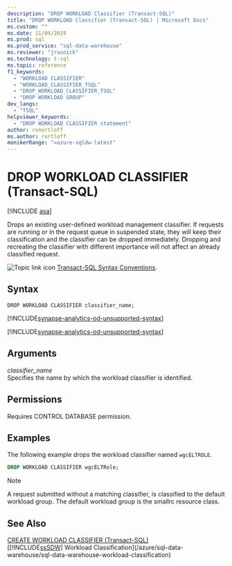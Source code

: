 ```yaml
---
description: "DROP WORKLOAD Classifier (Transact-SQL)"
title: "DROP WORKLOAD Classifier (Transact-SQL) | Microsoft Docs"
ms.custom: ""
ms.date: 11/04/2019
ms.prod: sql
ms.prod_service: "sql-data-warehouse"
ms.reviewer: "jrasnick"
ms.technology: t-sql
ms.topic: reference
f1_keywords: 
  - "WORKLOAD CLASSIFIER"
  - "WORKLOAD_CLASSIFIER_TSQL"
  - "DROP_WORKLOAD_CLASSIFIER_TSQL"
  - "DROP WORKLOAD GROUP"
dev_langs: 
  - "TSQL"
helpviewer_keywords: 
  - "DROP WORKLOAD CLASSIFIER statement"
author: ronortloff
ms.author: rortloff
monikerRange: "=azure-sqldw-latest"
---
```

# DROP WORKLOAD CLASSIFIER (Transact-SQL)

[!INCLUDE [asa](../../includes/applies-to-version/asa.md)]

Drops an existing user-defined workload management classifier.  If requests are running or in the request queue in suspended state, they will keep their classification and the classifier can be dropped immediately. Dropping and recreating the classifier with different importance will not affect an already classified request.
  
![Topic link icon](../../database-engine/configure-windows/media/topic-link.gif "Topic link icon") [Transact-SQL Syntax Conventions](../../t-sql/language-elements/transact-sql-syntax-conventions-transact-sql.md).  
  
## Syntax  

```syntaxsql
DROP WORKLOAD CLASSIFIER classifier_name;
```
[!INCLUDE[synapse-analytics-od-unsupported-syntax](../../includes/synapse-analytics-od-unsupported-syntax.md)]

[!INCLUDE[synapse-analytics-od-unsupported-syntax](../../includes/synapse-analytics-od-unsupported-syntax.md)]

## Arguments

*classifier_name*  
Specifies the name by which the workload classifier is identified.
  
## Permissions

Requires CONTROL DATABASE permission.  
  
## Examples

The following example drops the workload classifier named `wgcELTROLE`.  

```sql
DROP WORKLOAD CLASSIFIER wgcELTRole;
```

> [!NOTE]
> A request submitted without a matching classifier, is classified to the default workload group.  The default workload group is the smallrc resource class.
  
## See Also

[CREATE WORKLOAD CLASSIFIER &#40;Transact-SQL&#41;](../../t-sql/statements/create-workload-classifier-transact-sql.md)</br>
[[!INCLUDE[ssSDW](../../includes/sssdwfull-md.md)] Workload Classification](/azure/sql-data-warehouse/sql-data-warehouse-workload-classification)
